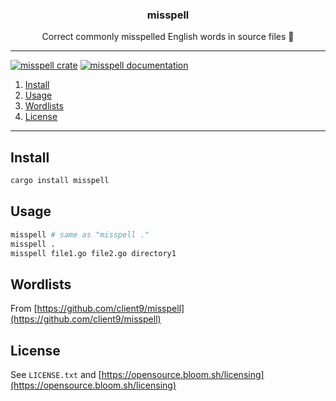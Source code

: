<p align="center">
  <h3 align="center">misspell</h3>
  <p align="center">Correct commonly misspelled English words in source files 📖</p>
</p>

--------

[![misspell crate](https://img.shields.io/crates/v/misspell.svg)](https://crates.io/crates/misspell)
[![misspell documentation](https://docs.rs/misspell/badge.svg)](https://docs.rs/misspell)


1. [Install](#install)
2. [Usage](#usage)
3. [Wordlists](#wordlists)
4. [License](#license)

-------------------

## Install

```bash
cargo install misspell
```


## Usage

```bash
misspell # same as "misspell ."
misspell .
misspell file1.go file2.go directory1
```


## Wordlists

From [https://github.com/client9/misspell](https://github.com/client9/misspell)


## License

See `LICENSE.txt` and [https://opensource.bloom.sh/licensing](https://opensource.bloom.sh/licensing)
